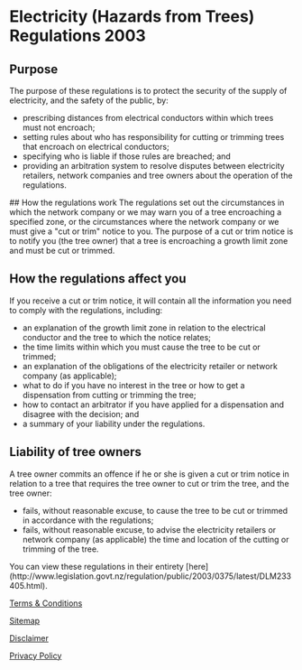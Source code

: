 # Electricity (Hazards from Trees) Regulations 2003
## Purpose
The purpose of these regulations is to protect the security of the supply of electricity, and the safety of the public, by:
<ul>
<li>prescribing distances from electrical conductors within which trees must not encroach;</li>
<li>setting rules about who has responsibility for cutting or trimming trees that encroach on electrical conductors;</li>
<li>specifying who is liable if those rules are breached; and</li>
<li>providing an arbitration system to resolve disputes between electricity retailers, network companies and tree owners about the operation of the regulations.</li>
</ul>
## How the regulations work
The regulations set out the circumstances in which the network company or we may warn you of a tree encroaching a specified zone, or the circumstances where the network company or we must give a "cut or trim" notice to you. The purpose of a cut or trim notice is to notify you (the tree owner) that a tree is encroaching a growth limit zone and must be cut or trimmed.

## How the regulations affect you
If you receive a cut or trim notice, it will contain all the information you need to comply with the regulations, including:
<ul>
<li>an explanation of the growth limit zone in relation to the electrical conductor and the tree to which the notice relates;</li>
<li>the time limits within which you must cause the tree to be cut or trimmed;</li>
<li>an explanation of the obligations of the electricity retailer or network company (as applicable);</li>
<li>what to do if you have no interest in the tree or how to get a dispensation from cutting or trimming the tree;</li>
<li>how to contact an arbitrator if you have applied for a dispensation and disagree with the decision; and</li>
<li>a summary of your liability under the regulations.</li></ul>

## Liability of tree owners
A tree owner commits an offence if he or she is given a cut or trim notice in relation to a tree that requires the tree owner to cut or trim the tree, and the tree owner:
<ul>
<li>fails, without reasonable excuse, to cause the tree to be cut or trimmed in accordance with the regulations;</li>
<li>fails, without reasonable excuse, to advise the electricity retailers or network company (as applicable) the time and location of the cutting or trimming of the tree.</li></ul>
You can view these regulations in their entirety [here](http://www.legislation.govt.nz/regulation/public/2003/0375/latest/DLM233405.html).





[Terms & Conditions](http://www.energyonline.co.nz/terms)

[Sitemap](http://www.energyonline.co.nz/home/site_map)

[Disclaimer](http://www.energyonline.co.nz/home/site_map/disclaimer)

[Privacy Policy](http://www.energyonline.co.nz/home/site_map/privacy_policy)
